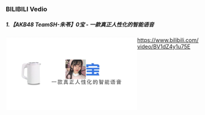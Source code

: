 ### BILIBILI Vedio

##### 1.【AKB48 TeamSH-朱苓】0宝 - 一款真正人性化的智能语音

<img src="https://raw.githubusercontent.com/NaNaSeNishi/Mylifewith-Kirinrin/main/Vedio/pic/b1.png" style="zoom:35%;" align="left"/>

  https://www.bilibili.com/video/BV1dZ4y1u75E

